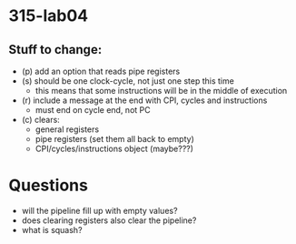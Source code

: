 # 315-lab04

## Stuff to change:
- (p) add an option that reads pipe registers
- (s) should be one clock-cycle, not just one step this time
    - this means that some instructions will be in the middle of execution
- (r) include a message at the end with CPI, cycles and instructions
    - must end on cycle end, not PC
- (c) clears:
    - general registers
    - pipe registers (set them all back to empty)
    - CPI/cycles/instructions object (maybe???)

# Questions
- will the pipeline fill up with empty values?
- does clearing registers also clear the pipeline?
- what is squash?
